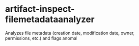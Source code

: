 # artifact-inspect-filemetadataanalyzer
Analyzes file metadata (creation date, modification date, owner, permissions, etc.) and flags anomal
